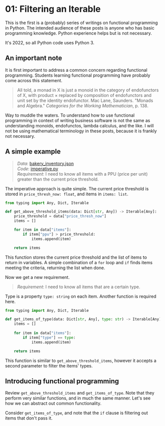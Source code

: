 # 01: Filtering an Iterable
This is the first is a (probably) series of writings on functional programming 
in Python. The intended audience of these posts is anyone who has basic
programming knowledge. Python experience helps but is not necessary.

It's 2022, so all Python code uses Python 3.

## An important note
It is first important to address a common concern regarding functional 
programming. Students learning functional programming have probably come across
this statement. 

> All told, a monad in X is just a monoid in the category of endofunctors of X,
with product × replaced by composition of endofunctors and unit set by the
identity endofunctor. Mac Lane, Saunders. "Monads and Algebra." _Categories for
the Working Mathematician_, p. 138.

Way to muddle the waters. To understand how to use functional programming in
context of writing business software is not the same as understanding monoids, 
endofunctos, lambda calculus, and the like. I will not be using mathematical
terminology in these posts, because it is frankly not necessary.

## A simple example
> _Data_: [bakery_inventory.json](../data/bakery_inventory.json) <br>
_Code_: [imperative.py](../01_simple-example/imperative.py)<br>
_Requirement_: I need to know all items with a PPU (price per unit) greater
than the current price threshold.

The imperative approach is quite simple. The current price threshold is stored
in `price_thresh_now: float`, and items in `items: list`.

```py
from typing import Any, Dict, Iterable

def get_above_threshold_items(data: Dict[str, Any]) -> Iterable[Any]:
    price_threshold = data["price_thresh_now"]
    items = []

    for item in data["items"]:
        if item["ppu"] > price_threshold:
            items.append(item)

    return items
```

This function stores the current price threshold and the list of items to return in
variables. A simple combination of a `for` loop and `if` finds items meeting the
criteria, returning the list when done. 

Now we get a new requirement. 

> _Requirement_: I need to know all items that are a certain type. 

Type is a property `type: string` on each item. Another function is required
here. 

```py
from typing import Any, Dict, Iterable

def get_items_of_type(data: Dict[str, Any], type: str) -> Iterable[Any]:
    items = []
    
    for item in data["items"]:
        if item["type"] == type:
            items.append(item)

    return items
```

This function is similar to `get_above_threshold_items`, however it accepts a
second parameter to filter the items' types. 

## Introducing functional programming
Review `get_above_threshold_items` and `get_items_of_type`. Note that they
perform very similar functions, and in much the same manner. Let's see how we
can abstract out common functionality. 

Consider `get_items_of_type`, and note that the `if` clause is filtering out 
items that don't pass it. 